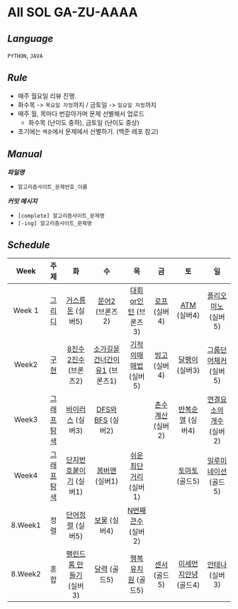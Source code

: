 # All SOL GA-ZU-AAAA

## **_Language_**

`PYTHON`,  `JAVA`

## **_Rule_**

- 매주 월요일 리뷰 진행.
- 화수목 -> `목요일 자정`까지 / 금토일 -> `일요일 자정`까지
- 매주 월, 목마다 번갈아가며 문제 선별해서 업로드
  - 화수목 (난이도 중하), 금토일 (난이도 중상)
- 초기에는 `백준`에서 문제에서 선별하기. (백준 레포 참고)

## **_Manual_**

**_파일명_**

- `알고리즘사이트_문제번호_이름`
  <br>

**_커밋 메시지_**

- `[complete] 알고리즘사이트_문제명`
- `[-ing] 알고리즘사이트_문제명`

## **_Schedule_**

|Week| 주제 | 화  | 수 | 목 | 금 | 토  | 일  |
| :--: | :-: | :-: | :-: | :-: | :-: | :-: | :-: |
|                                          Week 1      |   [그리디](https://github.com/Avatye-Internship/baekjoon/blob/main/greedy/README.md)|   [거스름돈](https://www.acmicpc.net/problem/14916) (실버5)| [문어2](https://www.acmicpc.net/problem/21313) (브론즈2)| [대회or인턴](https://www.acmicpc.net/problem/2875) (브론즈3)| [로프](https://www.acmicpc.net/problem/2217) (실버4) | [ATM](https://www.acmicpc.net/problem/11399) (실버4) | [플리오미노](https://www.acmicpc.net/problem/1343) (실버5)
|Week2|[구현](https://github.com/Avatye-Internship/baekjoon/tree/main/implementation)|[8진수2진수](https://www.acmicpc.net/problem/1212) (브론즈2)| [소가길을건너간이유1](https://www.acmicpc.net/problem/14467) (브론즈1)| [기적의매매법](https://www.acmicpc.net/problem/20546) (실버5) |  [빙고](https://www.acmicpc.net/problem/2578) (실버4) | [달팽이](https://www.acmicpc.net/problem/1913) (실버3) | [그룹단어체커](https://www.acmicpc.net/problem/1316) (실버5)
|Week3|[그래프탐색](https://github.com/Avatye-Internship/baekjoon/tree/main/graph_traversal)| [바이러스](https://www.acmicpc.net/problem/2606) (실버3)| [DFS와 BFS](https://www.acmicpc.net/problem/1260) (실버2)| | [촌수계산](https://www.acmicpc.net/problem/2644) (실버2) | [반복순열](https://www.acmicpc.net/problem/2331) (실버4) | [연결요소의 개수](https://www.acmicpc.net/problem/11724) (실버2)
|Week4|[그래프탐색](https://github.com/Avatye-Internship/baekjoon/tree/main/graph_traversal)| [단지번호붙이기](https://www.acmicpc.net/problem/2667) (실버1)| [봄버맨](https://www.acmicpc.net/problem/16918) (실버1)| [쉬운최단거리](https://www.acmicpc.net/problem/14940) (실버1) | | [토마토](https://www.acmicpc.net/problem/7569) (골드5) | [일루미네이션](https://www.acmicpc.net/problem/5547) (골드5)
|8.Week1|정렬| [단어정렬](https://www.acmicpc.net/problem/1181) (실버5)| [보물](https://www.acmicpc.net/problem/1026) (실버4)| [N번째큰수](https://www.acmicpc.net/problem/2075) (실버2) |||
|8.Week2|혼합| [팰린드롬 만들기](https://www.acmicpc.net/problem/1213) (실버3) | [달력](https://www.acmicpc.net/problem/20207) (골드5) | [행복유치원](https://www.acmicpc.net/problem/13164) (골드5) |[센서](https://www.acmicpc.net/problem/2212) (골드5)|[미세먼지안녕](https://www.acmicpc.net/problem/17144) (골드4)|[안테나](https://www.acmicpc.net/problem/18310) (실버3) |
